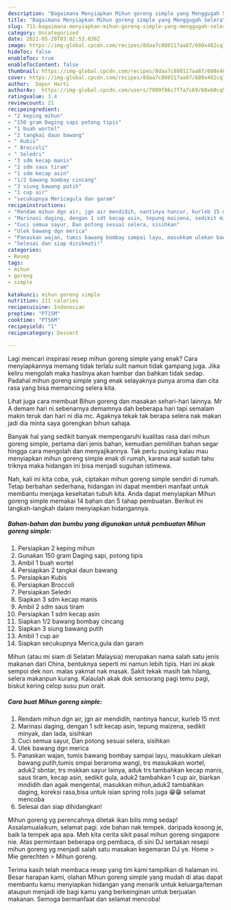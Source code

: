 ```yaml
---
description: "Bagaimana Menyiapkan Mihun goreng simple yang Menggugah Selera"
title: "Bagaimana Menyiapkan Mihun goreng simple yang Menggugah Selera"
slug: 711-bagaimana-menyiapkan-mihun-goreng-simple-yang-menggugah-selera
category: Uncategorized
date: 2021-05-20T03:02:53.038Z
image: https://img-global.cpcdn.com/recipes/8daa7c880117aa87/680x482cq70/mihun-goreng-simple-foto-resep-utama.jpg
hideToc: false
enableToc: true
enableTocContent: false
thumbnail: https://img-global.cpcdn.com/recipes/8daa7c880117aa87/680x482cq70/mihun-goreng-simple-foto-resep-utama.jpg
cover: https://img-global.cpcdn.com/recipes/8daa7c880117aa87/680x482cq70/mihun-goreng-simple-foto-resep-utama.jpg
author:  Dapur Harti
authorAv:  https://img-global.cpcdn.com/users/7009f86c7f7a7c69/60x60cq50/avatar.jpg
ratingvalue: 3.4
reviewcount: 21
recipeingredient:
- "2 keping mihun"
- "150 gram Daging sapi potong tipis"
- "1 buah wortel"
- "2 tangkai daun bawang"
- " Kubis"
- " Broccoli"
- " Seledri"
- "3 sdm kecap manis"
- "2 sdm saus tiram"
- "1 sdm kecap asin"
- "1/2 bawang bombay cincang"
- "3 siung bawang putih"
- "1 cup air"
- "secukupnya Mericagula dan garam"
recipeinstructions:
- "Rendam mihun dgn air, jgn air mendidih, nantinya hancur, kurleb 15 mnt"
- "Marinasi daging, dengan 1 sdt kecap asin, tepung maizena, sedikit minyak, dan lada, sisihkan"
- "Cuci semua sayur, Dan potong sesuai selera, sisihkan"
- "Ulek bawang dgn merica"
- "Panaskan wajan, tumis bawang bombay sampai layu, masukkam ulekan bawang putih,tumis smpai beraroma wangi, trs masukakan wortel, aduk2 sbntar, trs mskkan sayur lainya, aduk trs tambahkan kecap manis, saus tiram, kecap asin, sedikit gula, aduk2 tambahkan 1 cup air, biarkan mndidih dan agak mengental, masukkan mihun,aduk2 tambahkan daging, koreksi rasa,bisa untuk isian spring rolls juga 😁😁 selamat mencoba"
- "Selesai dan siap dinikmati!"
categories:
- Resep
tags:
- mihun
- goreng
- simple

katakunci: mihun goreng simple 
nutrition: 211 calories
recipecuisine: Indonesian
preptime: "PT15M"
cooktime: "PT56M"
recipeyield: "1"
recipecategory: Dessert

---
```



Lagi mencari inspirasi resep mihun goreng simple yang enak? Cara menyiapkannya memang tidak terlalu sulit namun tidak gampang juga. Jika keliru mengolah maka hasilnya akan hambar dan bahkan tidak sedap. Padahal mihun goreng simple yang enak selayaknya punya aroma dan cita rasa yang bisa memancing selera kita.


Lihat juga cara membuat Bihun goreng dan masakan sehari-hari lainnya. Mr A demam hari ni.sebenarnya demamnya dah beberapa hari tapi semalam makin teruk dan hari ni dia mc. Agaknya tekak tak berapa selera nak makan jadi dia minta saya gorengkan bihun sahaja.

Banyak hal yang sedikit banyak mempengaruhi kualitas rasa dari mihun goreng simple, pertama dari jenis bahan, kemudian pemilihan bahan segar hingga cara mengolah dan menyajikannya. Tak perlu pusing kalau mau menyiapkan mihun goreng simple enak di rumah, karena asal sudah tahu triknya maka hidangan ini bisa menjadi suguhan istimewa.


Nah, kali ini kita coba, yuk, ciptakan mihun goreng simple sendiri di rumah. Tetap berbahan sederhana, hidangan ini dapat memberi manfaat untuk membantu menjaga kesehatan tubuh kita. Anda dapat menyiapkan Mihun goreng simple memakai 14 bahan dan 5 tahap pembuatan. Berikut ini langkah-langkah dalam menyiapkan hidangannya.

<!--inarticleads1-->

##### Bahan-bahan dan bumbu yang digunakan untuk pembuatan Mihun goreng simple:

1. Persiapkan 2 keping mihun
1. Gunakan 150 gram Daging sapi, potong tipis
1. Ambil 1 buah wortel
1. Persiapkan 2 tangkai daun bawang
1. Persiapkan  Kubis
1. Persiapkan  Broccoli
1. Persiapkan  Seledri
1. Siapkan 3 sdm kecap manis
1. Ambil 2 sdm saus tiram
1. Persiapkan 1 sdm kecap asin
1. Siapkan 1/2 bawang bombay cincang
1. Siapkan 3 siung bawang putih
1. Ambil 1 cup air
1. Siapkan secukupnya Merica,gula dan garam


Mihun (atau mi siam di Selatan Malaysia) merupakan nama salah satu jenis makanan dari China, bentuknya seperti mi namun lebih tipis. Hari ini akak sempoi dek non. malas yakmat nak masak. Sakit tekak masih tak hilang, selera makanpun kurang. Kalaulah akak dok sensorang pagi temu pagi, biskut kering celop susu pun orait. 

<!--inarticleads2-->

##### Cara buat Mihun goreng simple:

1. Rendam mihun dgn air, jgn air mendidih, nantinya hancur, kurleb 15 mnt
1. Marinasi daging, dengan 1 sdt kecap asin, tepung maizena, sedikit minyak, dan lada, sisihkan
1. Cuci semua sayur, Dan potong sesuai selera, sisihkan
1. Ulek bawang dgn merica
1. Panaskan wajan, tumis bawang bombay sampai layu, masukkam ulekan bawang putih,tumis smpai beraroma wangi, trs masukakan wortel, aduk2 sbntar, trs mskkan sayur lainya, aduk trs tambahkan kecap manis, saus tiram, kecap asin, sedikit gula, aduk2 tambahkan 1 cup air, biarkan mndidih dan agak mengental, masukkan mihun,aduk2 tambahkan daging, koreksi rasa,bisa untuk isian spring rolls juga 😁😁 selamat mencoba
1. Selesai dan siap dihidangkan!

Mihun goreng yg perencahnya diletak ikan bilis mmg sedap! Assalamualaikum, selamat pagi. xde bahan nak tempek. daripada kosong je, baik la tempek apa apa. Meh kita cerita sikit pasal mihun goreng singapore nie. Atas permintaan beberapa org pembaca, di sini DJ sertakan resepi mihun goreng yg menjadi salah satu masakan kegemaran DJ ye. Home &gt; Mie gerechten &gt; Mihun goreng. 

Terima kasih telah membaca resep yang tim kami tampilkan di halaman ini. Besar harapan kami, olahan Mihun goreng simple yang mudah di atas dapat membantu kamu menyiapkan hidangan yang menarik untuk keluarga/teman ataupun menjadi ide bagi kamu yang berkeinginan untuk berjualan makanan. Semoga bermanfaat dan selamat mencoba!
